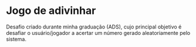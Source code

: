 # Jogo de adivinhar
Desafio criado durante minha graduação (ADS), cujo principal objetivo é desafiar o usuário/jogador a acertar um número gerado aleatoriamente pelo sistema.
